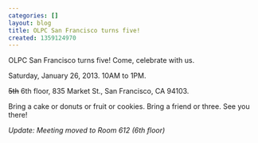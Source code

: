 ```yaml
---
categories: []
layout: blog
title: OLPC San Francisco turns five!
created: 1359124970
---
```

<p>OLPC San Francisco turns five! Come, celebrate with us.</p>
<p>Saturday, January 26, 2013. 10AM to 1PM.</p>
<p><strike>5th</strike> 6th floor, 835 Market St., San Francisco, CA 94103.</p>
<p>Bring a cake or donuts or fruit or cookies. Bring a friend or three. See you there!</p>
<p><em>Update: Meeting moved to Room 612 (6th floor)</em></p>
